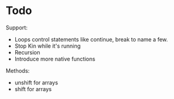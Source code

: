 # Todo

Support:

- Loops control statements like continue, break to name a few.
- Stop Kin while it's running
- Recursion
- Introduce more native functions

Methods:

- unshift for arrays
- shift for arrays
